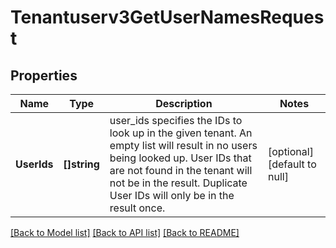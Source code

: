 # Tenantuserv3GetUserNamesRequest

## Properties
Name | Type | Description | Notes
------------ | ------------- | ------------- | -------------
**UserIds** | **[]string** | user_ids specifies the IDs to look up in the given tenant. An empty list will result in no users being looked up. User IDs that are not found in the tenant will not be in the result. Duplicate User IDs will only be in the result once. | [optional] [default to null]

[[Back to Model list]](../README.md#documentation-for-models) [[Back to API list]](../README.md#documentation-for-api-endpoints) [[Back to README]](../README.md)

